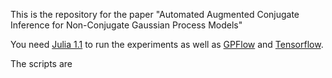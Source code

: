 This is the repository for the paper "Automated Augmented Conjugate Inference for Non-Conjugate Gaussian Process Models"

You need [Julia 1.1](https://julialang.org/downloads/oldreleases.html) to run the experiments as well as [GPFlow](https://github.com/GPflow/GPflow) and [Tensorflow](https://www.tensorflow.org/).

The scripts are 
